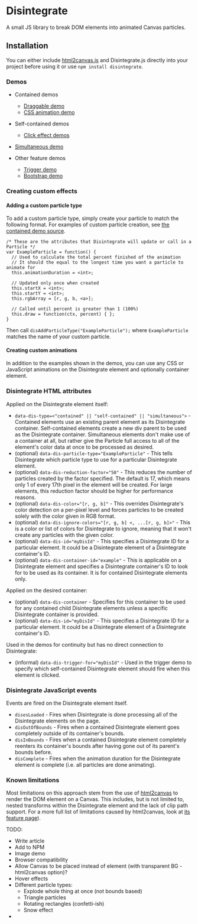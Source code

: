 # Disintegrate
A small JS library to break DOM elements into animated Canvas particles.

## Installation

You can either include [html2canvas.js](https://github.com/niklasvh/html2canvas/releases) and Disintegrate.js directly into your project before using it or use `npm install disintegrate`. 

### Demos

- Contained demos
	- [Draggable demo](https://zachsaucier.github.io/Disintegrate/disintegrate-draggable.html)
	- [CSS animation demo](https://zachsaucier.github.io/Disintegrate/disintegrate-contain.html)

- Self-contained demos
	- [Click effect demos](https://zachsaucier.github.io/Disintegrate/disintegrate-self-contained.html)

- [Simultaneous demo](https://zachsaucier.github.io/Disintegrate/disintegrate-simultaneous.html)

- Other feature demos
	- [Trigger demo](https://zachsaucier.github.io/Disintegrate/disintegrate-trigger.html)
	- [Bootstrap demo](https://zachsaucier.github.io/Disintegrate/disintegrate-bootstrap.html)

### Creating custom effects


#### Adding a custom particle type

To add a custom particle type, simply create your particle to match the following format. For examples of custom particle creation, see [the contained demo source](). 

```
/* These are the attributes that Disintegrate will update or call in a Particle */
var ExampleParticle = function() {
  // Used to calculate the total percent finished of the animation
  // It should the equal to the longest time you want a particle to animate for
  this.animationDuration = <int>;

  // Updated only once when created
  this.startX = <int>;
  this.startY = <int>;
  this.rgbArray = [r, g, b, <a>];
  
  // Called until percent is greater than 1 (100%)
  this.draw = function(ctx, percent) { };
}
```

Then call `disAddParticleType("ExampleParticle");` where `ExampleParticle` matches the name of your custom particle.

#### Creating custom animations

In addition to the examples shown in the demos, you can use any CSS or JavaScript animations on the Disintegrate element and optionally container element. 

### Disintegrate HTML attributes

Applied on the Disintegrate element itself:

- `data-dis-type=<"contained" || "self-contained" || "simultaneous">` - Contained elements use an existing parent element as its Disintegrate container. Self-contained elements create a new div parent to be used as the Disintegrate container. Simultaneous elements don't make use of a container at all, but rather give the Particle full access to all of the element's color data at once to be processed as desired. 
- (optional) `data-dis-particle-type="ExampleParticle"` - This tells Disintegrate which particle type to use for a particular Disintegrate element. 
- (optional) `data-dis-reduction-factor="50"` - This reduces the number of particles created by the factor specified. The default is 17, which means only 1 of every 17th pixel in the element will be created. For large elements, this reduction factor should be higher for performance reasons. 
- (optional) `data-dis-color="[r, g, b]"` - This overrides Disintegrate's color detection on a per-pixel level and forces particles to be created solely with the color given in RGB format. 
- (optional) `data-dis-ignore-colors="[r, g, b] <, ...[r, g, b]>"` - This is a color or list of colors for Disintegrate to ignore, meaning that it won't create any particles with the given color. 
- (optional) `data-dis-id="myDisId"` - This specifies a Disintegrate ID for a particular element. It could be a Disintegrate element of a Disintegrate container's ID. 
- (optional) `data-dis-container-id="example"` - This is applicable on a Disintegrate element and specifies a Disintegrate container's ID to look for to be used as its container. It is for contained Disintegrate elements only. 

Applied on the desired container:

- (optional) `data-dis-container` - Specifies for this container to be used for any contained child Disintegrate elements unless a specific Disintegrate container is provided. 
- (optional) `data-dis-id="myDisId"` - This specifies a Disintegrate ID for a particular element. It could be a Disintegrate element of a Disintegrate container's ID. 

Used in the demos for continuity but has no direct connection to Disintegrate: 

- (informal) `data-dis-trigger-for="myDisId"` - Used in the trigger demo to specify which self-contained Disintegrate element should fire when this element is clicked. 

### Disintegrate JavaScript events

Events are fired on the Disintegrate element itself. 

- `disesLoaded` - Fires when Disintegrate is done processing all of the Disintegrate elements on the page. 
- `disOutOfBounds` - Fires when a contained Disintegrate element goes completely outside of its container's bounds. 
- `disInBounds` - Fires when a contained Disintegrate element completely reenters its container's bounds after having gone out of its parent's bounds before. 
- `disComplete` - Fires when the animation duration for the Disintegrate element is complete (i.e. all particles are done animating). 

### Known limitations

Most limitations on this approach stem from the use of [html2canvas](http://html2canvas.hertzen.com/) to render the DOM element on a Canvas. This includes, but is not limited to, nested transforms within the Disintegrate element and the lack of clip path support. For a more full list of limitations caused by html2canvas, look at [its feature page](http://html2canvas.hertzen.com/features/)). 

TODO:
- Write article
- Add to NPM
- Image demo
- Browser compatibility
- Allow Canvas to be placed instead of element (with transparent BG - html2canvas option)?
- Hover effects
- Different particle types:
	- Explode whole thing at once (not bounds based)
	- Triangle particles
	- Rotating rectangles (confetti-ish)
	- Snow effect
- 


